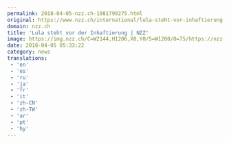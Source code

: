 ```yaml
---
permalink: 2018-04-05-nzz.ch-1981799275.html
original: https://www.nzz.ch/international/lula-steht-vor-inhaftierung-ld.1374420
domain: nzz.ch
title: 'Lula steht vor der Inhaftierung | NZZ'
image: https://img.nzz.ch/C=W2144,H1206,X0,Y0/S=W1200/O=75/https://nzz-img.s3.amazonaws.com/2018/4/5/a738314c-5b33-404f-a175-83211b878067.jpeg
date: 2018-04-05 05:33:22
category: news
translations: 
 - 'en'
 - 'es'
 - 'ru'
 - 'ja'
 - 'fr'
 - 'it'
 - 'zh-CN'
 - 'zh-TW'
 - 'ar'
 - 'pt'
 - 'hy'
---
```


